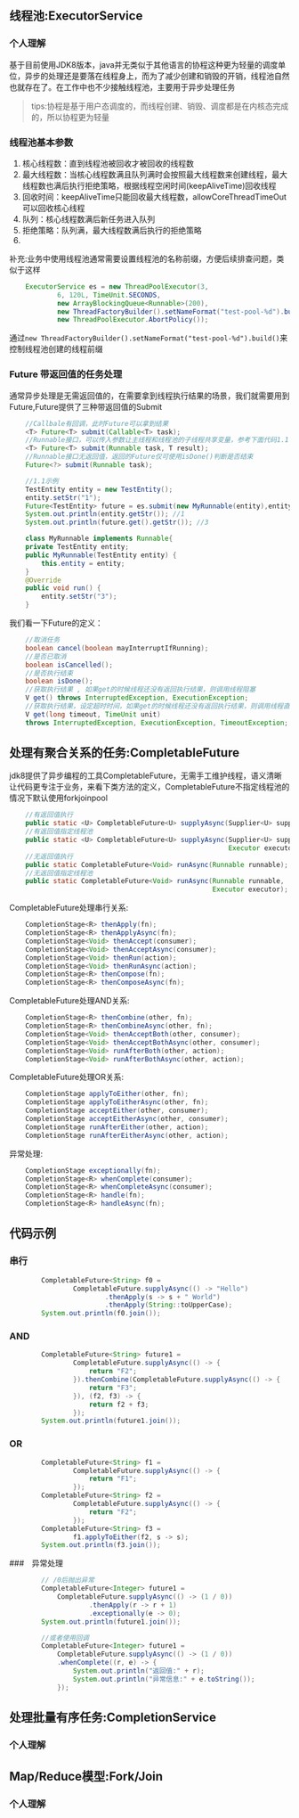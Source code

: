 ## 线程池:ExecutorService
### 个人理解
基于目前使用JDK8版本，java并无类似于其他语言的协程这种更为轻量的调度单位，异步的处理还是要落在线程身上，而为了减少创建和销毁的开销，线程池自然也就存在了。在工作中也不少接触线程池，主要用于异步处理任务
> tips:协程是基于用户态调度的，而线程创建、销毁、调度都是在内核态完成的，所以协程更为轻量
### 线程池基本参数
1. 核心线程数：直到线程池被回收才被回收的线程数
2. 最大线程数：当核心线程数满且队列满时会按照最大线程数来创建线程，最大线程数也满后执行拒绝策略，根据线程空闲时间(keepAliveTime)回收线程
3. 回收时间：keepAliveTime只能回收最大线程数，allowCoreThreadTimeOut可以回收核心线程
4. 队列：核心线程数满后新任务进入队列
5. 拒绝策略：队列满，最大线程数满后执行的拒绝策略
6. 
补充:业务中使用线程池通常需要设置线程池的名称前缀，方便后续排查问题，类似于这样
```java
    ExecutorService es = new ThreadPoolExecutor(3,
            6, 120L, TimeUnit.SECONDS,
            new ArrayBlockingQueue<Runnable>(200),
            new ThreadFactoryBuilder().setNameFormat("test-pool-%d").build(),
            new ThreadPoolExecutor.AbortPolicy());
```
通过```new ThreadFactoryBuilder().setNameFormat("test-pool-%d").build()```来控制线程池创建的线程前缀

### Future 带返回值的任务处理

通常异步处理是无需返回值的，在需要拿到线程执行结果的场景，我们就需要用到Future,Future提供了三种带返回值的Submit

```java
    //Callbale有回调，此时Future可以拿到结果
    <T> Future<T> submit(Callable<T> task);
    //Runnable接口，可以传入参数让主线程和线程池的子线程共享变量，参考下面代码1.1
    <T> Future<T> submit(Runnable task, T result);
    //Runnable接口无返回值，返回的Future仅可使用isDone()判断是否结束
    Future<?> submit(Runnable task);

    //1.1示例
    TestEntity entity = new TestEntity();
    entity.setStr("1");
    Future<TestEntity> future = es.submit(new MyRunnable(entity),entity);
    System.out.println(entity.getStr()); //1
    System.out.println(future.get().getStr()); //3

    class MyRunnable implements Runnable{
    private TestEntity entity;
    public MyRunnable(TestEntity entity) {
        this.entity = entity;
    }
    @Override
    public void run() {
        entity.setStr("3");
    }
```
我们看一下Future的定义：
```java
    //取消任务
    boolean cancel(boolean mayInterruptIfRunning);
    //是否已取消
    boolean isCancelled();
    //是否执行结束
    boolean isDone();
    //获取执行结果 , 如果get的时候线程还没有返回执行结果，则调用线程阻塞
    V get() throws InterruptedException, ExecutionException;
    //获取执行结果，设定超时时间，如果get的时候线程还没有返回执行结果，则调用线程直到阻塞至超时时间，抛出异常
    V get(long timeout, TimeUnit unit) 
    throws InterruptedException, ExecutionException, TimeoutException;

```

## 处理有聚合关系的任务:CompletableFuture
jdk8提供了异步编程的工具CompletableFuture，无需手工维护线程，语义清晰让代码更专注于业务，来看下类方法的定义，CompletableFuture不指定线程池的情况下默认使用forkjoinpool

```java
    //有返回值执行
    public static <U> CompletableFuture<U> supplyAsync(Supplier<U> supplier);
    //有返回值指定线程池
    public static <U> CompletableFuture<U> supplyAsync(Supplier<U> supplier,
                                                       Executor executor);
    //无返回值执行
    public static CompletableFuture<Void> runAsync(Runnable runnable);
    //无返回值指定线程池
    public static CompletableFuture<Void> runAsync(Runnable runnable,
                                                   Executor executor);
```

CompletableFuture处理串行关系:

```java
    CompletionStage<R> thenApply(fn);
    CompletionStage<R> thenApplyAsync(fn);
    CompletionStage<Void> thenAccept(consumer);
    CompletionStage<Void> thenAcceptAsync(consumer);
    CompletionStage<Void> thenRun(action);
    CompletionStage<Void> thenRunAsync(action);
    CompletionStage<R> thenCompose(fn);
    CompletionStage<R> thenComposeAsync(fn);
```

CompletableFuture处理AND关系:

```java
    CompletionStage<R> thenCombine(other, fn);
    CompletionStage<R> thenCombineAsync(other, fn);
    CompletionStage<Void> thenAcceptBoth(other, consumer);
    CompletionStage<Void> thenAcceptBothAsync(other, consumer);
    CompletionStage<Void> runAfterBoth(other, action);
    CompletionStage<Void> runAfterBothAsync(other, action);
```

CompletableFuture处理OR关系:

```java
    CompletionStage applyToEither(other, fn);
    CompletionStage applyToEitherAsync(other, fn);
    CompletionStage acceptEither(other, consumer);
    CompletionStage acceptEitherAsync(other, consumer);
    CompletionStage runAfterEither(other, action);
    CompletionStage runAfterEitherAsync(other, action);
```
异常处理:
```java
    CompletionStage exceptionally(fn);
    CompletionStage<R> whenComplete(consumer);
    CompletionStage<R> whenCompleteAsync(consumer);
    CompletionStage<R> handle(fn);
    CompletionStage<R> handleAsync(fn);
```
## 代码示例
### 串行
```java
        CompletableFuture<String> f0 =
                CompletableFuture.supplyAsync(() -> "Hello")
                        .thenApply(s -> s + " World")
                        .thenApply(String::toUpperCase);
        System.out.println(f0.join());
```
### AND
```java
        CompletableFuture<String> future1 =
                CompletableFuture.supplyAsync(() -> {
                    return "F2";
                }).thenCombine(CompletableFuture.supplyAsync(() -> {
                    return "F3";
                }), (f2, f3) -> {
                    return f2 + f3;
                });
        System.out.println(future1.join());
```
### OR
```java
        CompletableFuture<String> f1 =
                CompletableFuture.supplyAsync(() -> {
                    return "F1";
                });
        CompletableFuture<String> f2 =
                CompletableFuture.supplyAsync(() -> {
                    return "F2";
                });
        CompletableFuture<String> f3 =
                f1.applyToEither(f2, s -> s);
        System.out.println(f3.join());
```
###　异常处理
```java
        // /0后抛出异常
        CompletableFuture<Integer> future1 = 
            CompletableFuture.supplyAsync(() -> (1 / 0))
                    .thenApply(r -> r + 1)
                    .exceptionally(e -> 0);
        System.out.println(future1.join());

        //或者使用回调
        CompletableFuture<Integer> future1 = 
            CompletableFuture.supplyAsync(() -> (1 / 0))
            .whenComplete((r, e) -> {
                System.out.println("返回值:" + r);
                System.out.println("异常信息:" + e.toString());
            });
```
## 处理批量有序任务:CompletionService
### 个人理解
## Map/Reduce模型:Fork/Join
### 个人理解
